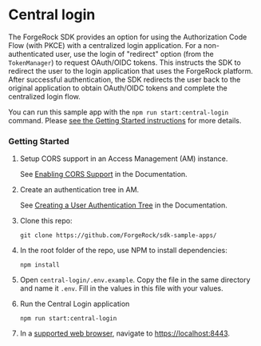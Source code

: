 # Central login

The ForgeRock SDK provides an option for using the Authorization Code Flow (with PKCE) with a centralized login application. For a non-authenticated user, use the login of "redirect" option (from the `TokenManager`) to request OAuth/OIDC tokens. This instructs the SDK to redirect the user to the login application that uses the ForgeRock platform. After successful authentication, the SDK redirects the user back to the original application to obtain OAuth/OIDC tokens and complete the centralized login flow.

You can run this sample app with the `npm run start:central-login` command. Please [see the Getting Started instructions](#getting-started) for more details.

### Getting Started

1. Setup CORS support in an Access Management (AM) instance.

   See [Enabling CORS Support](https://sdks.forgerock.com/js/01_prepare-am/#enabling-cors-support) in the Documentation.

2. Create an authentication tree in AM.

   See [Creating a User Authentication Tree](https://sdks.forgerock.com/js/01_prepare-am/#creating-a-user-authentication-tree) in the Documentation.

3. Clone this repo:

   ```
   git clone https://github.com/ForgeRock/sdk-sample-apps/
   ```

4. In the root folder of the repo, use NPM to install dependencies:

   ```
   npm install
   ```

5. Open `central-login/.env.example`. Copy the file in the same directory and name it `.env`. Fill in the values in this file with your values.

6. Run the Central Login application

   ```
   npm run start:central-login
   ```

7. In a [supported web browser](../../README.md#requirements), navigate to [https://localhost:8443](https://localhost:8443).
